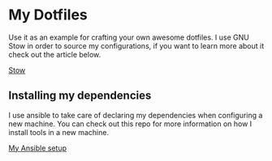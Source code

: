 # My Dotfiles

Use it as an example for crafting your own awesome dotfiles. I use GNU Stow in order to source my configurations, if you want to learn more about it check out the article below.

[Stow](https://dbeley.ovh/en/post/2021/01/09/easily-manage-your-linux-config-files-with-stow/)

## Installing my dependencies 

I use ansible to take care of declaring my dependencies when configuring a new machine. You can check out this repo for more information on how I install tools in a new machine.

[My Ansible setup](https://github.com/wesbragagt/ansible)
